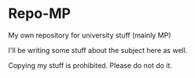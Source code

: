 # Repo-MP
My own repository for university stuff (mainly MP)


I'll be writing some stuff about the subject here as well.


Copying my stuff is prohibited. Please do not do it.
